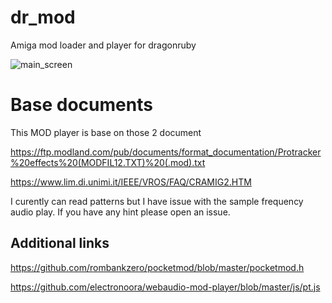 # dr_mod
Amiga mod loader and player for dragonruby

![main_screen](./readme_files/oo1_main_screen.png)

# Base documents

This MOD player is base on those 2 document

https://ftp.modland.com/pub/documents/format_documentation/Protracker%20effects%20(MODFIL12.TXT)%20(.mod).txt

https://www.lim.di.unimi.it/IEEE/VROS/FAQ/CRAMIG2.HTM

I curently can read patterns but I have issue with the sample frequency audio play.
If you have any hint please open an issue.

## Additional links

https://github.com/rombankzero/pocketmod/blob/master/pocketmod.h

https://github.com/electronoora/webaudio-mod-player/blob/master/js/pt.js

